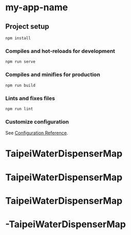 # my-app-name

## Project setup
```
npm install
```

### Compiles and hot-reloads for development
```
npm run serve
```

### Compiles and minifies for production
```
npm run build
```

### Lints and fixes files
```
npm run lint
```

### Customize configuration
See [Configuration Reference](https://cli.vuejs.org/config/).
# TaipeiWaterDispenserMap
# TaipeiWaterDispenserMap
# TaipeiWaterDispenserMap
# -TaipeiWaterDispenserMap
